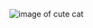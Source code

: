![image of cute cat](https://user-images.githubusercontent.com/84290547/118559941-05b30700-b769-11eb-9511-8de1c0def2b7.jpg)
